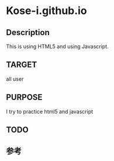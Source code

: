 # Kose-i.github.io

[Webpage]:(https://kose-i.github.io)

## Description

  This is using HTML5 and using Javascript.

## TARGET

  all user

## PURPOSE
  
  I try to practice html5 and javascript

## TODO

## 参考

[HTML+CSSデザイン|基本原則、これだけ。【HTML5 & CSS3対応版】]:(http://urx2.nu/OtoF)

